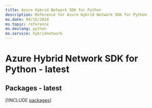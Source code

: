 ```yaml
---
title: Azure Hybrid Network SDK for Python
description: Reference for Azure Hybrid Network SDK for Python
ms.date: 04/15/2024
ms.topic: reference
ms.devlang: python
ms.service: hybridnetwork
---
```

# Azure Hybrid Network SDK for Python - latest
## Packages - latest
[!INCLUDE [packages](hybrid-network-index.md)]